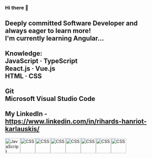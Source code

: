### Hi there 👋
Deeply committed Software Developer and always eager to learn more!
<br />
I'm currently learning Angular...
<br /> <br />
Knowledge:
 <br />
 JavaScript · TypeScript 
 <br />
 React.js · Vue.js
 <br />
 HTML · CSS  
 <br />
 Git 
 <br />
 Microsoft Visual Studio Code
<br /> <br />
My LinkedIn - https://www.linkedin.com/in/rihards-hanriot-karlauskis/
---
<div style="display: flex">
<img src="https://cdn.worldvectorlogo.com/logos/html-1.svg" alt="JavaScript" width="50" height="50"/> 
<img src="https://cdn.worldvectorlogo.com/logos/css-3.svg" alt="CSS" width="50" height="50"/>
<img src="https://cdn.worldvectorlogo.com/logos/typescript.svg" alt="CSS" width="50" height="50"/>
<img src="https://cdn.worldvectorlogo.com/logos/react-2.svg" alt="CSS" width="50" height="50"/>
<img src="https://cdn.worldvectorlogo.com/logos/redux.svg" alt="CSS" width="50" height="50"/>
<img src="https://cdn.worldvectorlogo.com/logos/vue-9.svg" alt="CSS" width="50" height="50"/>
<img src="https://cdn.worldvectorlogo.com/logos/angular-icon-1.svg" alt="CSS" width="50" height="50"/>
  <img src="https://pinia.vuejs.org/logo.svg" alt="CSS" width="50" height="50"/>
</div>
